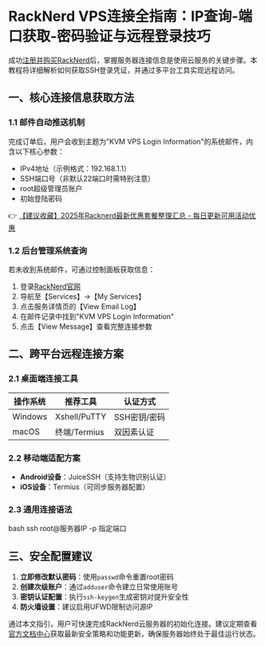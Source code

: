 # RackNerd VPS连接全指南：IP查询-端口获取-密码验证与远程登录技巧

成功[注册并购买RackNerd](https://bit.ly/Rack_Nerd)后，掌握服务器连接信息是使用云服务的关键步骤。本教程将详细解析如何获取SSH登录凭证，并通过多平台工具实现远程访问。

## 一、核心连接信息获取方法
### 1.1 邮件自动推送机制
完成订单后，用户会收到主题为"KVM VPS Login Information"的系统邮件，内含以下核心参数：
- IPv4地址（示例格式：192.168.1.1）
- SSH端口号（非默认22端口时需特别注意）
- root超级管理员账户
- 初始登陆密码

👉 [【建议收藏】2025年Racknerd最新优惠套餐整理汇总 - 每日更新可用活动优惠](https://bit.ly/Rack_Nerd)

### 1.2 后台管理系统查询
若未收到系统邮件，可通过控制面板获取信息：
1. 登录[RackNerd官网](https://bit.ly/Rack_Nerd)
2. 导航至【Services】→【My Services】
3. 点击服务详情页的【View Email Log】
4. 在邮件记录中找到"KVM VPS Login Information"
5. 点击【View Message】查看完整连接参数

## 二、跨平台远程连接方案
### 2.1 桌面端连接工具
| 操作系统 | 推荐工具 | 认证方式 |
|---------|---------|---------|
| Windows | Xshell/PuTTY | SSH密钥/密码 |
| macOS   | 终端/Termius | 双因素认证 |

### 2.2 移动端适配方案
- **Android设备**：JuiceSSH（支持生物识别认证）
- **iOS设备**：Termius（可同步服务器配置）

### 2.3 通用连接语法
bash
ssh root@服务器IP -p 指定端口

## 三、安全配置建议
1. **立即修改默认密码**：使用`passwd`命令重置root密码
2. **创建次级账户**：通过`adduser`命令建立日常使用账号
3. **密钥认证配置**：执行`ssh-keygen`生成密钥对提升安全性
4. **防火墙设置**：建议启用UFWD限制访问源IP

通过本文指引，用户可快速完成RackNerd云服务器的初始化连接。建议定期查看[官方文档中心](https://bit.ly/Rack_Nerd)获取最新安全策略和功能更新，确保服务器始终处于最佳运行状态。